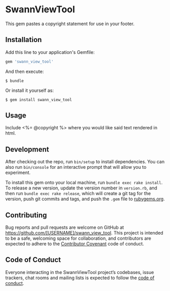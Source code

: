 # SwannViewTool

This gem pastes a copyright statement for use in your footer.

## Installation

Add this line to your application's Gemfile:

```ruby
gem 'swann_view_tool'
```

And then execute:

    $ bundle

Or install it yourself as:

    $ gem install swann_view_tool

## Usage

Include <%= @copyright %> where you would like said text rendered in html.

## Development

After checking out the repo, run `bin/setup` to install dependencies. You can also run `bin/console` for an interactive prompt that will allow you to experiment.

To install this gem onto your local machine, run `bundle exec rake install`. To release a new version, update the version number in `version.rb`, and then run `bundle exec rake release`, which will create a git tag for the version, push git commits and tags, and push the `.gem` file to [rubygems.org](https://rubygems.org).

## Contributing

Bug reports and pull requests are welcome on GitHub at https://github.com/[USERNAME]/swann_view_tool. This project is intended to be a safe, welcoming space for collaboration, and contributors are expected to adhere to the [Contributor Covenant](http://contributor-covenant.org) code of conduct.

## Code of Conduct

Everyone interacting in the SwannViewTool project’s codebases, issue trackers, chat rooms and mailing lists is expected to follow the [code of conduct](https://github.com/[USERNAME]/swann_view_tool/blob/master/CODE_OF_CONDUCT.md).
